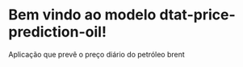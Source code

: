# Bem vindo ao modelo dtat-price-prediction-oil!
Aplicação que prevê o preço diário do petróleo brent
